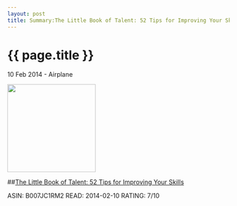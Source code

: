 ```yaml
---
layout: post
title: Summary:The Little Book of Talent: 52 Tips for Improving Your Skills
---
```


{{ page.title }}
================

<p class="meta">10 Feb 2014 - Airplane</p>
 
<img src="http://ecx.images-amazon.com/images/I/41cVsbHoXEL._BO2,204,203,200_PIsitb-sticker-v3-big,TopRight,0,-55_SX278_SY278_PIkin4,BottomRight,1,22_AA300_SH20_OU01_.jpg" width="200" />

##[The Little Book of Talent: 52 Tips for Improving Your Skills](http://www.amazon.com/The-Little-Book-Talent-Improving-ebook/dp/B007JC1RM2)

ASIN: B007JC1RM2 READ: 2014-02-10 RATING: 7/10





